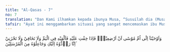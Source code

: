 ```yaml
---
title: "Al-Qasas - 7"
no: 7
translation: "Dan Kami ilhamkan kepada ibunya Musa, “Susuilah dia (Musa), dan apabila engkau khawatir terhadapnya maka hanyutkanlah dia ke sungai (Nil). Dan janganlah engkau takut dan jangan (pula) bersedih hati, sesungguhnya Kami akan mengembalikannya kepadamu, dan menjadikannya salah seorang rasul.”"
tafsir: "Ayat ini menggambarkan situasi yang sangat mencemaskan ibu Musa yang akan melahirkan anaknya. Ia tahu bahwa anak itu akan direnggut dari pangkuannya dan akan dibunuh tanpa rasa iba dan belas kasihan. Walaupun kelahiran Musa dapat disembunyikan, tetapi lama-kelamaan pasti akan diketahui oleh mata-mata Fir'aun yang banyak bertebaran di pelosok negeri, sehingga nasib bayinya akan sama dengan nasib bayi-bayi Bani Israil lainnya. Setelah melahirkan Musa, ibunya selalu merasa gelisah dan khawatir memikirkan nasib anaknya yang telah dikandungnya dengan susah payah selama sembilan bulan yang menjadi tumpuan harapan setelah bayi itu besar. Oleh karena itu, ia selalu memohon kepada Allah agar anaknya diselamatkan dari bahaya maut yang selalu mengancamnya. \n\nDalam keadaan gelisah dan cemas itu, Allah mengilhamkan kepada ibu Musa bahwa dia tidak perlu khawatir dan cemas. Hendaklah dia tetap menyusui dan menjaganya dengan sebaik-baiknya. Bila dia merasa takut karena ada tanda-tanda bahwa anaknya itu akan diketahui oleh Fir'aun, maka hendaklah ia melemparkan anak itu ke sungai Nil. Ibu Musa diperintahkan Allah untuk tidak merasa ragu dan khawatir, karena Dia akan menjaga dan mengembalikan Musa ke pangkuannya. Kelak anak itu akan menjadi rasul Allah yang akan menyampaikan dakwah kepada Fir'aun."
---
```


وَاَوْحَيْنَآ اِلٰٓى اُمِّ مُوْسٰٓى اَنْ اَرْضِعِيْهِۚ فَاِذَا خِفْتِ عَلَيْهِ فَاَلْقِيْهِ فِى الْيَمِّ وَلَا تَخَافِيْ وَلَا تَحْزَنِيْ ۚاِنَّا رَاۤدُّوْهُ اِلَيْكِ وَجَاعِلُوْهُ مِنَ الْمُرْسَلِيْنَ 
